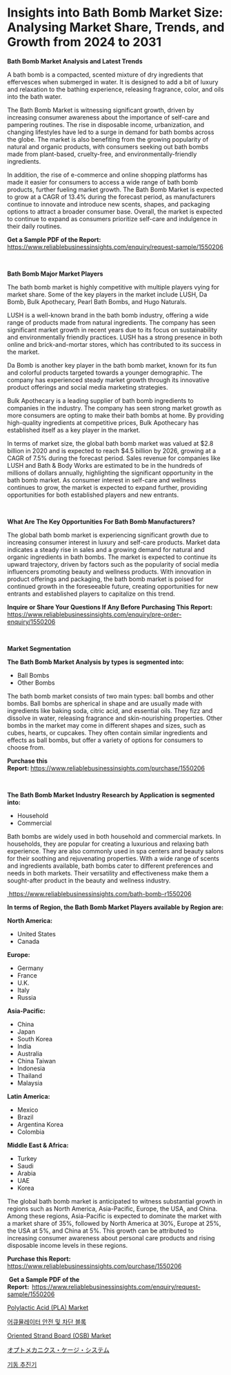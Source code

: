 <p><h1>Insights into Bath Bomb Market Size: Analysing Market Share, Trends, and Growth from 2024 to 2031</h1></p><p><strong>Bath Bomb Market Analysis and Latest Trends</strong></p>
<p><p>A bath bomb is a compacted, scented mixture of dry ingredients that effervesces when submerged in water. It is designed to add a bit of luxury and relaxation to the bathing experience, releasing fragrance, color, and oils into the bath water.</p><p>The Bath Bomb Market is witnessing significant growth, driven by increasing consumer awareness about the importance of self-care and pampering routines. The rise in disposable income, urbanization, and changing lifestyles have led to a surge in demand for bath bombs across the globe. The market is also benefiting from the growing popularity of natural and organic products, with consumers seeking out bath bombs made from plant-based, cruelty-free, and environmentally-friendly ingredients.</p><p>In addition, the rise of e-commerce and online shopping platforms has made it easier for consumers to access a wide range of bath bomb products, further fueling market growth. The Bath Bomb Market is expected to grow at a CAGR of 13.4% during the forecast period, as manufacturers continue to innovate and introduce new scents, shapes, and packaging options to attract a broader consumer base. Overall, the market is expected to continue to expand as consumers prioritize self-care and indulgence in their daily routines.</p></p>
<p><strong>Get a Sample PDF of the Report:&nbsp;</strong> <a href="https://www.reliablebusinessinsights.com/enquiry/request-sample/1550206">https://www.reliablebusinessinsights.com/enquiry/request-sample/1550206</a></p>
<p>&nbsp;</p>
<p><strong>Bath Bomb Major Market Players</strong></p>
<p><p>The bath bomb market is highly competitive with multiple players vying for market share. Some of the key players in the market include LUSH, Da Bomb, Bulk Apothecary, Pearl Bath Bombs, and Hugo Naturals.</p><p>LUSH is a well-known brand in the bath bomb industry, offering a wide range of products made from natural ingredients. The company has seen significant market growth in recent years due to its focus on sustainability and environmentally friendly practices. LUSH has a strong presence in both online and brick-and-mortar stores, which has contributed to its success in the market.</p><p>Da Bomb is another key player in the bath bomb market, known for its fun and colorful products targeted towards a younger demographic. The company has experienced steady market growth through its innovative product offerings and social media marketing strategies.</p><p>Bulk Apothecary is a leading supplier of bath bomb ingredients to companies in the industry. The company has seen strong market growth as more consumers are opting to make their bath bombs at home. By providing high-quality ingredients at competitive prices, Bulk Apothecary has established itself as a key player in the market.</p><p>In terms of market size, the global bath bomb market was valued at $2.8 billion in 2020 and is expected to reach $4.5 billion by 2026, growing at a CAGR of 7.5% during the forecast period. Sales revenue for companies like LUSH and Bath & Body Works are estimated to be in the hundreds of millions of dollars annually, highlighting the significant opportunity in the bath bomb market. As consumer interest in self-care and wellness continues to grow, the market is expected to expand further, providing opportunities for both established players and new entrants.</p></p>
<p>&nbsp;</p>
<p><strong>What Are The Key Opportunities For Bath Bomb Manufacturers?</strong></p>
<p><p>The global bath bomb market is experiencing significant growth due to increasing consumer interest in luxury and self-care products. Market data indicates a steady rise in sales and a growing demand for natural and organic ingredients in bath bombs. The market is expected to continue its upward trajectory, driven by factors such as the popularity of social media influencers promoting beauty and wellness products. With innovation in product offerings and packaging, the bath bomb market is poised for continued growth in the foreseeable future, creating opportunities for new entrants and established players to capitalize on this trend.</p></p>
<p><strong>Inquire or Share Your Questions If Any Before Purchasing This Report:</strong> <a href="https://www.reliablebusinessinsights.com/enquiry/pre-order-enquiry/1550206">https://www.reliablebusinessinsights.com/enquiry/pre-order-enquiry/1550206</a></p>
<p>&nbsp;</p>
<p><strong>Market Segmentation</strong></p>
<p><strong>The Bath Bomb Market Analysis by types is segmented into:</strong></p>
<p><ul><li>Ball Bombs</li><li>Other Bombs</li></ul></p>
<p><p>The bath bomb market consists of two main types: ball bombs and other bombs. Ball bombs are spherical in shape and are usually made with ingredients like baking soda, citric acid, and essential oils. They fizz and dissolve in water, releasing fragrance and skin-nourishing properties. Other bombs in the market may come in different shapes and sizes, such as cubes, hearts, or cupcakes. They often contain similar ingredients and effects as ball bombs, but offer a variety of options for consumers to choose from.</p></p>
<p><strong>Purchase this Report:&nbsp;</strong><a href="https://www.reliablebusinessinsights.com/purchase/1550206">https://www.reliablebusinessinsights.com/purchase/1550206</a></p>
<p>&nbsp;</p>
<p><strong>The Bath Bomb Market Industry Research by Application is segmented into:</strong></p>
<p><ul><li>Household</li><li>Commercial</li></ul></p>
<p><p>Bath bombs are widely used in both household and commercial markets. In households, they are popular for creating a luxurious and relaxing bath experience. They are also commonly used in spa centers and beauty salons for their soothing and rejuvenating properties. With a wide range of scents and ingredients available, bath bombs cater to different preferences and needs in both markets. Their versatility and effectiveness make them a sought-after product in the beauty and wellness industry.</p></p>
<p><a href="https://www.reliablebusinessinsights.com/bath-bomb-r1550206">&nbsp;https://www.reliablebusinessinsights.com/bath-bomb-r1550206</a></p>
<p><strong>In terms of Region, the Bath Bomb Market Players available by Region are:</strong></p>
<p>
    <p> <strong> North America: </strong>
        <ul>
            <li>United States</li>
            <li>Canada</li>
        </ul>
        </p> 
    <p> <strong> Europe: </strong>
        <ul>
            <li>Germany</li>
            <li>France</li>
            <li>U.K.</li>
            <li>Italy</li>
            <li>Russia</li>
        </ul>
        </p> 
    <p> <strong> Asia-Pacific: </strong>
        <ul>
            <li>China</li>
            <li>Japan</li>
            <li>South Korea</li>
            <li>India</li>
            <li>Australia</li>
            <li>China Taiwan</li>
            <li>Indonesia</li>
            <li>Thailand</li>
            <li>Malaysia</li>
        </ul>
        </p> 
    <p> <strong> Latin America: </strong>
        <ul>
            <li>Mexico</li>
            <li>Brazil</li>
            <li>Argentina Korea</li>
            <li>Colombia</li>
        </ul>
        </p> 
    <p> <strong> Middle East & Africa: </strong>
        <ul>
            <li>Turkey</li>
            <li>Saudi</li>
            <li>Arabia</li>
            <li>UAE</li>
            <li>Korea</li>
        </ul>
    </p>
    </p>
<p><p>The global bath bomb market is anticipated to witness substantial growth in regions such as North America, Asia-Pacific, Europe, the USA, and China. Among these regions, Asia-Pacific is expected to dominate the market with a market share of 35%, followed by North America at 30%, Europe at 25%, the USA at 5%, and China at 5%. This growth can be attributed to increasing consumer awareness about personal care products and rising disposable income levels in these regions.</p></p>
<p><strong>Purchase this Report: </strong><a href="https://www.reliablebusinessinsights.com/purchase/1550206">https://www.reliablebusinessinsights.com/purchase/1550206</a></p>
<p>&nbsp;<strong>Get a Sample PDF of the Report:&nbsp;&nbsp;</strong><a href="https://www.reliablebusinessinsights.com/enquiry/request-sample/1550206">https://www.reliablebusinessinsights.com/enquiry/request-sample/1550206</a></p>
<p><strong></strong></p>
<p><p><a href="https://github.com/lsapaaep8/Market-Research-Report-List-1/blob/main/polylactic-acid-pla-market.md">Polylactic Acid (PLA) Market</a></p><p><a href="https://github.com/lzuwsfreyoq70/Market-Research-Report-List-2/blob/main/8066615147807.md">어큐뮬레이터 안전 및 차단 블록</a></p><p><a href="https://github.com/yadanielu/Market-Research-Report-List-1/blob/main/oriented-strand-board-osb-market.md">Oriented Strand Board (OSB) Market</a></p><p><a href="https://github.com/JessKilback/Market-Research-Report-List-1/blob/main/4657774139895.md">オプトメカニクス・ケージ・システム</a></p><p><a href="https://github.com/TrevorKruvalis5678/Market-Research-Report-List-2/blob/main/3867853147808.md">기동 추진기</a></p></p>